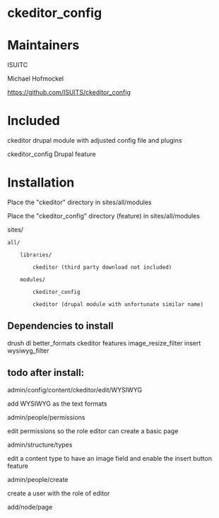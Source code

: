 ckeditor_config
===============

Maintainers
===============
ISUITC

Michael Hofmockel

https://github.com/ISUITS/ckeditor_config

Included
================
ckeditor drupal module with adjusted config file and plugins

ckeditor_config Drupal feature


Installation
===============

Place the "ckeditor" directory in sites/all/modules

Place the "ckeditor_config" directory (feature) in sites/all/modules


sites/

	all/

		libraries/

			ckeditor (third party download not included)

		modules/

			ckeditor_config
			
			ckeditor (drupal module with unfortunate similar name)

Dependencies to install
----------------

drush dl better_formats ckeditor features image_resize_filter insert wysiwyg_filter

todo after install:
----------------
admin/config/content/ckeditor/edit/WYSIWYG

add WYSIWYG as the text formats

admin/people/permissions

edit permissions so the role editor can create a basic page

admin/structure/types

edit a content type to have an image field and enable the insert button feature

admin/people/create

create a user with the role of editor

add/node/page
